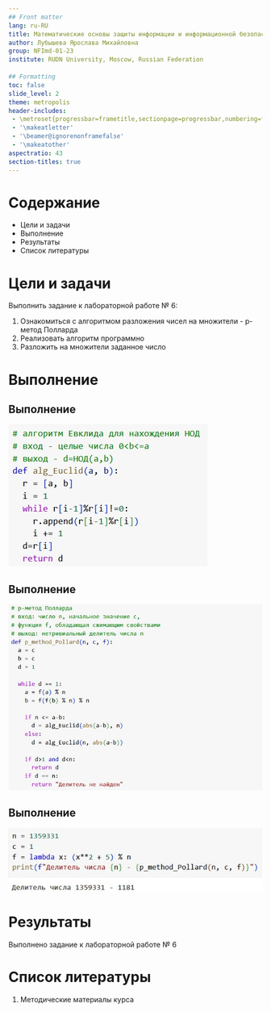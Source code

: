```yaml
---
## Front matter
lang: ru-RU
title: Математические основы защиты информации и информационной безопасности. Лабораторная работа № 6 на тему "Разложение чисел на множители"
author: Лубышева Ярослава Михайловна
group: NFImd-01-23
institute: RUDN University, Moscow, Russian Federation

## Formatting
toc: false
slide_level: 2
theme: metropolis
header-includes: 
 - \metroset{progressbar=frametitle,sectionpage=progressbar,numbering=fraction}
 - '\makeatletter'
 - '\beamer@ignorenonframefalse'
 - '\makeatother'
aspectratio: 43
section-titles: true
---
```


# Содержание
* Цели и задачи
* Выполнение
* Результаты
* Список литературы


# Цели и задачи
Выполнить задание к лабораторной работе № 6:

1. Ознакомиться с алгоритмом разложения чисел на множители - р-метод Полларда
2. Реализовать алгоритм программно
3. Разложить на множители заданное число

# Выполнение
## Выполнение
![Программная реализация алгоритма нахождения НОД](images/1.jpg)

## Выполнение
![Программная реализация р-метода Полларда](images/2.jpg)

## Выполнение
![Результаты работы р-метода Полларда](images/3.jpg)

# Результаты
Выполнено задание к лабораторной работе № 6

# Список литературы
1. Методические материалы курса